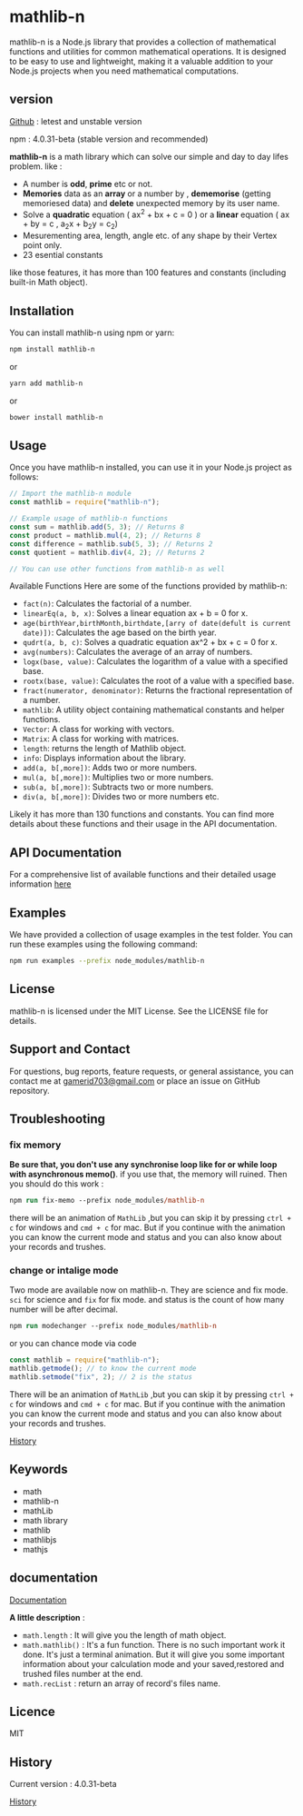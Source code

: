 # mathlib-n

mathlib-n is a Node.js library that provides a collection of mathematical functions and utilities for common mathematical operations. It is designed to be easy to use and lightweight, making it a valuable addition to your Node.js projects when you need mathematical computations.

## version

[Github](https://github.com/marufHasan24/mathlib.git) : letest and unstable version

npm : 4.0.31-beta (stable version and recommended)

**mathlib-n** is a math library
which can solve our simple and day to day lifes problem. like :

- A number is **odd**, **prime** etc or not.
- **Memories** data as an **array** or a number by , **dememorise** (getting memoriesed data) and **delete** unexpected memory by its user name.
- Solve a **quadratic** equation ( ax<sup>2</sup> + bx + c = 0 ) or a **linear** equation ( ax + by = c , a<sub>2</sub>x + b<sub>2</sub>y = c<sub>2</sub>)
- Mesurementing area, length, angle etc. of any shape by their Vertex point only.
- 23 esential constants

like those features, it has more than 100 features and constants (including built-in Math object).

## Installation

You can install mathlib-n using npm or yarn:

```bash
npm install mathlib-n
```

or

```bash
yarn add mathlib-n
```

or

```bash
bower install mathlib-n
```

## Usage

Once you have mathlib-n installed, you can use it in your Node.js project as follows:

```javascript
// Import the mathlib-n module
const mathlib = require("mathlib-n");

// Example usage of mathlib-n functions
const sum = mathlib.add(5, 3); // Returns 8
const product = mathlib.mul(4, 2); // Returns 8
const difference = mathlib.sub(5, 3); // Returns 2
const quotient = mathlib.div(4, 2); // Returns 2

// You can use other functions from mathlib-n as well
```

Available Functions
Here are some of the functions provided by mathlib-n:

- `fact(n)`: Calculates the factorial of a number.
- `linearEq(a, b, x)`: Solves a linear equation ax + b = 0 for x.
- `age(birthYear,birthMonth,birthdate,[arry of date(defult is current date)])`: Calculates the age based on the birth year.
- `qudrt(a, b, c)`: Solves a quadratic equation ax^2 + bx + c = 0 for x.
- `avg(numbers)`: Calculates the average of an array of numbers.
- `logx(base, value)`: Calculates the logarithm of a value with a specified base.
- `rootx(base, value)`: Calculates the root of a value with a specified base.
- `fract(numerator, denominator)`: Returns the fractional representation of a number.
- `mathlib`: A utility object containing mathematical constants and helper functions.
- `Vector`: A class for working with vectors.
- `Matrix`: A class for working with matrices.
- `length`: returns the length of Mathlib object.
- `info`: Displays information about the library.
- `add(a, b[,more])`: Adds two or more numbers.
- `mul(a, b[,more])`: Multiplies two or more numbers.
- `sub(a, b[,more])`: Subtracts two or more numbers.
- `div(a, b[,more])`: Divides two or more numbers etc.

Likely it has more than 130 functions and constants.
You can find more details about these functions and their usage in the API documentation.

## API Documentation

For a comprehensive list of available functions and their detailed usage information [here](https://marufhasan24.github.io/mathlib_wiki/wiki.html)

## Examples

We have provided a collection of usage examples in the test folder. You can run these examples using the following command:

```bash
npm run examples --prefix node_modules/mathlib-n
```

## License

mathlib-n is licensed under the MIT License. See the LICENSE file for details.

## Support and Contact

For questions, bug reports, feature requests, or general assistance, you can contact me at <gamerid703@gmail.com> or place an issue on GitHub repository.

## Troubleshooting

### fix memory

**Be sure that, you don't use any synchronise loop like for or while loop with asynchronous memo()**.
if you use that, the memory will ruined. Then you should do this work :

```ps
npm run fix-memo --prefix node_modules/mathlib-n
```

there will be an animation of `MathLib` ,but you can skip it by pressing `ctrl + c` for windows and `cmd + c` for mac. But if you continue with the animation you can know the current mode and status and you can also know about your records and trushes.

### change or intalige mode

Two mode are available now on mathlib-n. They are science and fix mode. `sci` for science and `fix` for fix mode. and status is the count of how many number will be after decimal.

```ps
npm run modechanger --prefix node_modules/mathlib-n
```

or you can chance mode via code

```javascript
const mathlib = require("mathlib-n");
mathlib.getmode(); // to know the current mode
mathlib.setmode("fix", 2); // 2 is the status
```

There will be an animation of `MathLib` ,but you can skip it by pressing `ctrl + c` for windows and `cmd + c` for mac. But if you continue with the animation you can know the current mode and status and you can also know about your records and trushes.

[History](https://marufhasan24.github.io/mathlib_wiki2/index.html#changeLog)

## Keywords

- math
- mathlib-n
- mathLib
- math library
- mathlib
- mathlibjs
- mathjs

## documentation

[Documentation](https://marufhasan24.github.io/mathlib_wiki2/wiki.html)

**A little description** :

- `math.length` : It will give you the length of math object.
- `math.mathlib()` : It's a fun function. There is no such important work it done. It's just a terminal animation. But it will give you some important information about your calculation mode and your saved,restored and trushed files number at the end.
- `math.recList` : return an array of record's files name.

## Licence

MIT

## History

Current version : 4.0.31-beta

[History](https://marufhasan24.github.io/mathlib_wiki/history.html)
